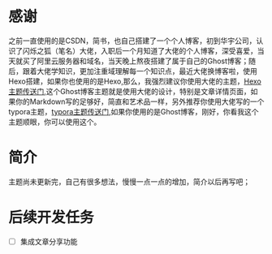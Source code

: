 # 感谢

之前一直使用的是CSDN，简书，也自己搭建了一个个人博客，初到华宇公司，认识了闪烁之狐（笔名）大佬，入职后一个月知道了大佬的个人博客，深受喜爱，当天就买了阿里云服务器和域名，当天晚上熬夜搭建了属于自己的Ghost博客；随后，跟着大佬学知识，更加注重域理解每一个知识点，最近大佬换博客啦，使用Hexo搭建，如果你也使用的是Hexo,那么，我强烈建议你使用大佬的主题，[Hexo主题传送门](https://github.com/blinkfox/hexo-theme-matery),这个Ghost博客主题就是使用大佬的设计，特别是文章详情页面，如果你的Markdown写的足够好，简直和艺术品一样，另外推荐你使用大佬写的一个typora主题，[typora主题传送门](https://github.com/blinkfox/hexo-theme-matery),如果你使用的是Ghost博客，刚好，你看我这个主题顺眼，你可以使用这个。

# 简介

主题尚未更新完，自己有很多想法，慢慢一点一点的增加，简介以后再写吧；

# 后续开发任务

- [ ] 集成文章分享功能
